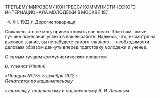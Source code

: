 ТРЕТЬЕМУ МИРОВОМУ КОНГРЕССУ КОММУНИСТИЧЕСКОГО ИНТЕРНАЦИОНАЛА МОЛОДЕЖИ В МОСКВЕ 187

4. XII. 1922 г. Дорогие товарищи!

Сожалею, что не могу приветствовать вас лично. Шлю вам самые лучшие пожелания успеха в вашей работе. Надеюсь, что, несмотря на высокое звание, вы не забудете само­го главного — необходимости деловым образом двинуть вперед подготовку молодежи и ученье.

С самым лучшим коммунистическим приветом

_В. Ульянов (Ленин)_

_«Правда» №275, 5 декабря 1922 г.                                                    Печатается по машинописному_

_экземпляру, правленному и подписанному В. И. Лениным_